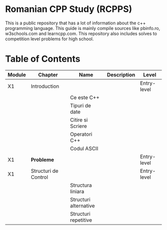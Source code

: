 # Romanian CPP Study (RCPPS)
This is a public repository that has a lot of information about the c++ programming language. This guide is mainly compile sources like pbinfo.ro, w3schools.com and learncpp.com. This repository also includes solves to competition level problems for high school.

# Table of Contents
|Module|Chapter|Name|Description|Level|
|-|-|-|-|-|
|X1|Introduction| | |Entry-level|
|  |            |Ce este C++      | | |
|  |            |Tipuri de date   | | |
|  |            |Citire si Scriere| | |
|  |            |Operatori C++    | | |
|  |            |Codul ASCII      | | |
|X1|**Probleme**| | |Entry-level|
|X1|Structuri de Control| | |Entry-level|
|  |            |Structura liniara       | | |
|  |            |Structuri alternative   | | |
|  |            |Structuri repetitive    | | |
